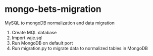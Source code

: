 # mongo-bets-migration
MySQL to mongoDB normalization and data migration



1. Create MQL database
2. Import vaje.sql
3. Run MongoDB on default port
4. Run migration.py to migrate data to normalized tables in MongoDB
